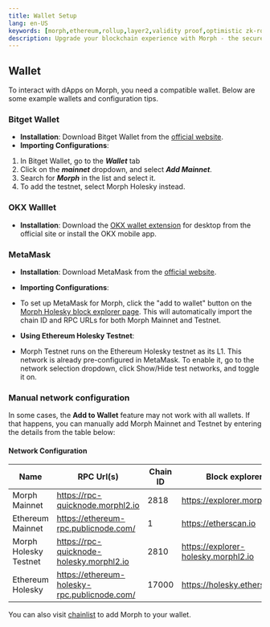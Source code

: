 ```yaml
---
title: Wallet Setup
lang: en-US
keywords: [morph,ethereum,rollup,layer2,validity proof,optimistic zk-rollup]
description: Upgrade your blockchain experience with Morph - the secure decentralized, cost0efficient, and high-performing optimistic zk-rollup solution. Try it now!
---
```


## Wallet

To interact with dApps on Morph, you need a compatible wallet. Below are some example wallets and configuration tips.


### Bitget Wallet

- **Installation**: Download Bitget Wallet from the [official website](https://web3.bitget.com/en/wallet-download).
- **Importing Configurations**: 

1. In Bitget Wallet, go to the ***Wallet*** tab
2. Click on the ***mainnet*** dropdown, and select ***Add Mainnet***. 
3. Search for ***Morph*** in the list and select it.
4. To add the testnet, select Morph Holesky instead.

### OKX Walllet

- **Installation**: Download the [OKX wallet extension](https://chromewebstore.google.com/detail/okx-wallet/mcohilncbfahbmgdjkbpemcciiolgcge)  for desktop from the official site or install the OKX mobile app.



### MetaMask


- **Installation**: Download MetaMask from the [official website](https://metamask.io/download/).

- **Importing Configurations**: 
- To set up MetaMask for Morph, click the "add to wallet" button on the [Morph Holesky block explorer page](https://explorer.morphl2.io/). This will automatically import the chain ID and RPC URLs for both Morph Mainnet and Testnet.  

- **Using Ethereum Holesky Testnet**: 
- Morph Testnet runs on the Ethereum Holesky testnet as its L1. This network is already pre-configured in MetaMask. To enable it, go to the network selection dropdown, click Show/Hide test networks, and toggle it on.



### Manual network configuration

In some cases, the **Add to Wallet** feature may not work with all wallets. If that happens, you can manually add Morph Mainnet and Testnet by entering the details from the table below:



#### Network Configuration


| Name                      | RPC Url(s)                            | Chain ID | Block explorer             | Symbol |
| -------- | -------------------------- | ------------- | ---------- | ------------------------------------ |
| Morph Mainnet            | https://rpc-quicknode.morphl2.io       | 2818   | https://explorer.morphl2.io      | ETH      |
| Ethereum Mainnet            | https://ethereum-rpc.publicnode.com/       | 1   | https://etherscan.io      | ETH      |
| Morph Holesky Testnet             | https://rpc-quicknode-holesky.morphl2.io       | 2810    | https://explorer-holesky.morphl2.io      | ETH      |
| Ethereum Holesky            | https://ethereum-holesky-rpc.publicnode.com/       | 17000    | https://holesky.etherscan.io      | ETH      |


You can also visit [chainlist](https://chainlist.org/?chain=11155111&search=morph&testnets=true) to add Morph to your wallet.